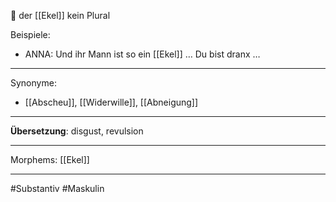 🔵 der [[Ekel]]
kein Plural

Beispiele:

- ANNA: Und ihr Mann ist so ein [[Ekel]] … Du bist dranx …  

---
Synonyme:
- [[Abscheu]], [[Widerwille]], [[Abneigung]]

---
**Übersetzung**: disgust, revulsion

---

Morphems:
[[Ekel]]

---
#Substantiv #Maskulin